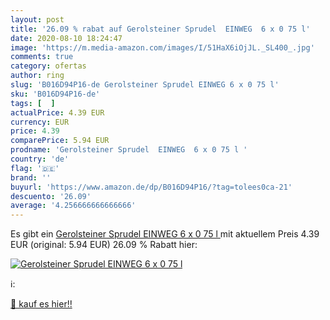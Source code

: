 ```yaml
---
layout: post
title: '26.09 % rabat auf Gerolsteiner Sprudel  EINWEG  6 x 0 75 l'
date: 2020-08-10 18:24:47
image: 'https://m.media-amazon.com/images/I/51HaX6iOjJL._SL400_.jpg'
comments: true
category: ofertas
author: ring
slug: 'B016D94P16-de Gerolsteiner Sprudel EINWEG 6 x 0 75 l'
sku: 'B016D94P16-de'
tags: [  ]
actualPrice: 4.39 EUR
currency: EUR
price: 4.39
comparePrice: 5.94 EUR
prodname: 'Gerolsteiner Sprudel  EINWEG  6 x 0 75 l '
country: 'de'
flag: '🇩🇪'
brand: ''
buyurl: 'https://www.amazon.de/dp/B016D94P16/?tag=tolees0ca-21'
descuento: '26.09'
average: '4.256666666666666'
---
```


Es gibt ein [Gerolsteiner Sprudel  EINWEG  6 x 0 75 l ](https://www.amazon.de/dp/B016D94P16/?tag=tolees0ca-21) mit aktuellem Preis 4.39 EUR (original: 5.94 EUR) 26.09 % Rabatt hier:

[![Gerolsteiner Sprudel  EINWEG  6 x 0 75 l](https://m.media-amazon.com/images/I/51HaX6iOjJL._SL400_.jpg)](https://www.amazon.de/dp/B016D94P16/?tag=tolees0ca-21)

ℹ️:


[🛒 kauf es hier!!](https://www.amazon.de/dp/B016D94P16/?tag=tolees0ca-21)
